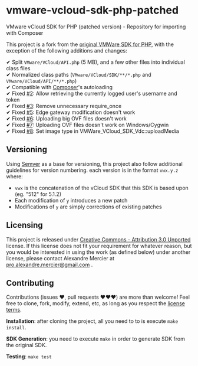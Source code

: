 vmware-vcloud-sdk-php-patched
=============================

VMware vCloud SDK for PHP (patched version) - Repository for importing with Composer

This project is a fork from the [original VMWare SDK for PHP](https://github.com/amercier/vmware-vcloud-sdk-php),
with the exception of the following additions and changes:

✔ Split `VMware/VCloud/API.php` (5 MB), and a few other files into individual class files  
✔ Normalized class paths (`VMware/VCloud/SDK/**/*.php` and `VMware/VCloud/API/**/*.php`)  
✔ Compatible with [Composer](http://getcomposer.org/)'s autoloading  
✔ Fixed [#2](https://github.com/amercier/vmware-vcloud-sdk-php-patched/issues/2): Allow retrieving the currently logged user's username and token  
✔ Fixed [#3](https://github.com/amercier/vmware-vcloud-sdk-php-patched/issues/3): Remove unnecessary require_once  
✔ Fixed [#5](https://github.com/amercier/vmware-vcloud-sdk-php-patched/issues/5): Edge gateway modification doesn't work  
✔ Fixed [#6](https://github.com/amercier/vmware-vcloud-sdk-php-patched/issues/6): Uploading big OVF files doesn't work  
✔ Fixed [#7](https://github.com/amercier/vmware-vcloud-sdk-php-patched/issues/7): Uploading OVF files doesn't work on Windows/Cygwin  
✔ Fixed [#8](https://github.com/amercier/vmware-vcloud-sdk-php-patched/issues/8): Set image type in VMWare_VCloud_SDK_Vdc::uploadMedia  


Versioning
----------

Using [Semver](http://semver.org/) as a base for versioning, this project also
follow additional guidelines for version numbering. each version is in the
format `vwx.y.z` where:

  - `vwx` is the concatenation of the vCloud SDK that this SDK is based upon (eg. "512" for 5.1.2)
  - Each modification of `y` introduces a new patch
  - Modifications of `y` are simply corrections of existing patches


Licensing
---------

This project is released under [Creative Commons - Attribution 3.0 Unported](LICENSE-CC-BY.md)
license. If this license does not fit your requirement for whatever reason, but
you would be interested in using the work (as defined below) under another
license, please contact Alexandre Mercier at pro.alexandre.mercier@gmail.com .


Contributing
------------

Contributions (issues ♥, pull requests ♥♥♥) are more than welcome! Feel free to
clone, fork, modify, extend, etc, as long as you respect the [license terms](LICENSE-CC-BY.md).

**Installation**: after cloning the project, all you need to to is execute
`make install`.

**SDK Generation**: you need to execute `make` in order to generate SDK from the
original SDK.

**Testing**: `make test`

